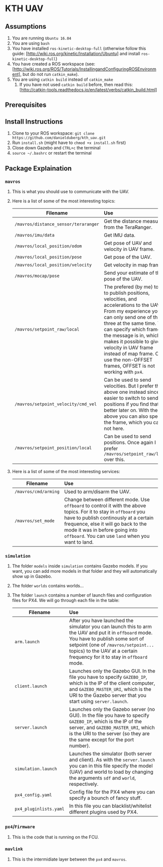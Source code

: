 # KTH UAV

## Assumptions
1. You are running `Ubuntu 16.04`
2. You are using `bash`
3. You have installed `ros-kinetic-desktop-full` (otherwise follow this guide: [http://wiki.ros.org/kinetic/Installation/Ubuntu] and install `ros-kinetic-desktop-full`)
4. You have created a ROS workspace (see: [http://wiki.ros.org/ROS/Tutorials/InstallingandConfiguringROSEnvironment], but do not run `catkin_make`).
5. You are using `catkin build` instead of `catkin_make`
   1. If you have not used `catkin build` before, then read this: [http://catkin-tools.readthedocs.io/en/latest/verbs/catkin_build.html]

## Prerequisites

## Install Instructions
1. Clone to your ROS workspace: `git clone https://github.com/danielduberg/kth_uav.git`
2. Run `install.sh` (might have to `chmod +x install.sh` first)
3. Close down Gazebo and `CTRL+c` the terminal
4. `source ~/.bashrc` or restart the terminal

## Package Explaination
### `mavros`
1. This is what you should use to communicate with the UAV.
2. Here is a list of some of the most interesting topics:

    | Filename               | Use           |
    | ---------------------- |:--------------|
    | `/mavros/distance_sensor/teraranger` | Get the distance measure from the TeraRanger. |
    | `/mavros/imu/data`                   | Get IMU data. |
    | `/mavros/local_position/odom`        | Get pose of UAV and velocity in UAV frame. |
    | `/mavros/local_position/pose`        | Get pose of the UAV. |
    | `/mavros/local_position/velocity`    | Get velocity in map frame. |
    | `/mavros/mocap/pose`                 | Send your estimate of the pose of the UAV. |
    | `/mavros/setpoint_raw/local`         | The prefered (by me) topic to publish positions, velocities, and accelerations to the UAV. From my experience you can only send one of the three at the same time. You can specify which frame the message is in, which makes it possible to give velocity in UAV frame instead of map frame. Only use the non-OFFSET frames, OFFSET is not working with `px4`. |
    | `/mavros/setpoint_velocity/cmd_vel`  | Can be used to send velocities. But I prefer the above one instead since it is easier to switch to sending positions if you find that better later on. With the above you can also specify the frame, which you can not here. |
    | `/mavros/setpoint_position/local`    | Can be used to send positions. Once again I prefer `/mavros/setpoint_raw/local` over this. |
    
3. Here is a list of some of the most interesting services:

    | Filename               | Use           |
    | ---------------------- |:--------------|
    | `/mavros/cmd/arming`   | Used to arm/disarm the UAV. |
    | `/mavros/set_mode`                   | Change between different mode. Use `offboard` to control it with the above topics. For it to stay in `offboard` you have to publish continously at a certain frequence, else it will go back to the mode it was in before going into `offboard`. You can use `land` when you want to land. |  

### `simulation`
1. The folder `models` inside `simulation` contains Gazebo models. If you want, you can add more models in that folder and they will automatically show up in Gazebo.
3. The folder `worlds` contains worlds...
2. The folder `launch` contains a number of launch files and configuration files for PX4. We will go through each file in the table:

    | Filename               | Use           |
    | ---------------------- |:--------------|
    | `arm.launch`           | After you have launched the simulator you can launch this to arm the UAV and put it in `offboard` mode. You have to publish some sort of setpoint (one of `/mavros/setpoint...` topics) to the UAV at a certain frequency for it to stay in `offboard` mode. |
    | `client.launch`        | Launches only the Gazebo GUI. In the file you have to specify `GAZEBO_IP`, which is the IP of the client computer, and `GAZEBO_MASTER_URI`, which is the URI to the Gazebo server that you start using `server.launch`. |
    | `server.launch`        | Launches only the Gazebo server (no GUI). In the file you have to specify `GAZEBO_IP`, which is the IP of the server, and `GAZEBO_MASTER_URI`, which is the URI to the server (so they are the same except for the port number). |
    | `simulation.launch`    | Launches the simulator (both server and client). As with the `server.launch` you can in this file specify the model (UAV) and world to load by changing the arguments `sdf` and `world`, respectively. |
    | `px4_config.yaml`      | Config file for the PX4 where you can specify a bounch of fancy stuff. |
    | `px4_pluginlists.yaml` | In this file you can blacklist/whitelist different plugins used by PX4. |
    
### `px4`/`Firmware`
1. This is the code that is running on the FCU.

### `mavlink`
1. This is the intermidiate layer between the `px4` and `mavros`.

